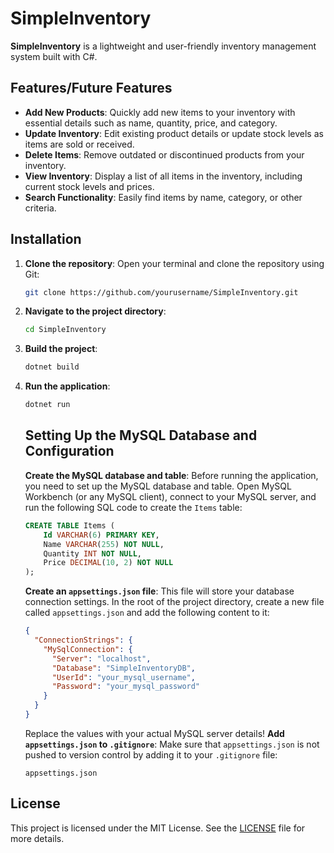 # SimpleInventory

**SimpleInventory** is a lightweight and user-friendly inventory management system built with C#.

## Features/Future Features

- **Add New Products**: Quickly add new items to your inventory with essential details such as name, quantity, price, and category.
- **Update Inventory**: Edit existing product details or update stock levels as items are sold or received.
- **Delete Items**: Remove outdated or discontinued products from your inventory.
- **View Inventory**: Display a list of all items in the inventory, including current stock levels and prices.
- **Search Functionality**: Easily find items by name, category, or other criteria.

## Installation

1. **Clone the repository**: Open your terminal and clone the repository using Git:

    ```bash
    git clone https://github.com/yourusername/SimpleInventory.git
    ```

2. **Navigate to the project directory**:

    ```bash
    cd SimpleInventory
    ```

3. **Build the project**:

    ```bash
    dotnet build
    ```

4. **Run the application**:

    ```bash
    dotnet run
    ```

    ## Setting Up the MySQL Database and Configuration

    **Create the MySQL database and table**: Before running the application, you need to set up the MySQL database and table. Open MySQL Workbench (or any MySQL client), connect to your MySQL server, and run the following SQL code to create the `Items` table:

    ```sql
    CREATE TABLE Items (
        Id VARCHAR(6) PRIMARY KEY,
        Name VARCHAR(255) NOT NULL,
        Quantity INT NOT NULL,
        Price DECIMAL(10, 2) NOT NULL
    );
    ```

    **Create an `appsettings.json` file**: This file will store your database connection settings. In the root of the project directory, create a new file called `appsettings.json` and add the following content to it:

    ```json
    {
      "ConnectionStrings": {
        "MySqlConnection": {
          "Server": "localhost",
          "Database": "SimpleInventoryDB",
          "UserId": "your_mysql_username",
          "Password": "your_mysql_password"
        }
      }
    }
    ```
    Replace the values with your actual MySQL server details!
    **Add `appsettings.json` to `.gitignore`**: Make sure that `appsettings.json` is not pushed to version control by adding it to your `.gitignore` file:

    ```
    appsettings.json
    ```

    
## License

This project is licensed under the MIT License. See the [LICENSE](LICENSE.txt) file for more details.

